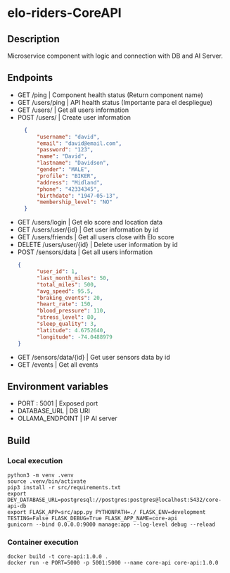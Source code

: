 # elo-riders-CoreAPI
## Description
Microservice component with logic and connection with DB and AI Server.

## Endpoints
- GET /ping | Component health status (Return component name)
- GET /users/ping | API health status (Importante para el despliegue)
- GET /users/ | Get all users information
- POST /users/ | Create user information
  ```json
    {
        "username": "david",
        "email": "david@email.com",
        "password": "123",
        "name": "David",
        "lastname": "Davidson",
        "gender": "MALE",
        "profile": "BIKER",
        "address": "Midland",
        "phone": "42334345",
        "birthdate": "1947-05-13",
        "membership_level": "NO"
    }
  ```
- GET /users/login | Get elo score and location data
- GET /users/user/{id} | Get user information by id
- GET /users/friends | Get all users close with Elo score
- DELETE /users/user/{id} | Delete user information by id
- POST /sensors/data | Get all users information
  ```json
  {
        "user_id": 1,
        "last_month_miles": 50,
        "total_miles": 500,
        "avg_speed": 95.5,
        "braking_events": 20,
        "heart_rate": 150,
        "blood_pressure": 110,
        "stress_level": 80,
        "sleep_quality": 3,
        "latitude": 4.6752640,
        "longitude": -74.0488979
  }
  ```
- GET /sensors/data/{id} | Get user sensors data by id
- GET /events | Get all events

## Environment variables
- PORT : 5001 | Exposed port
- DATABASE_URL | DB URI
- OLLAMA_ENDPOINT | IP AI server

## Build
### Local execution
```shell
python3 -m venv .venv
source .venv/bin/activate
pip3 install -r src/requirements.txt
export DEV_DATABASE_URL=postgresql://postgres:postgres@localhost:5432/core-api-db
export FLASK_APP=src/app.py PYTHONPATH=./ FLASK_ENV=development TESTING=False FLASK_DEBUG=True FLASK_APP_NAME=core-api
gunicorn --bind 0.0.0.0:9000 manage:app --log-level debug --reload
```

### Container execution
```shell
docker build -t core-api:1.0.0 .
docker run -e PORT=5000 -p 5001:5000 --name core-api core-api:1.0.0
```